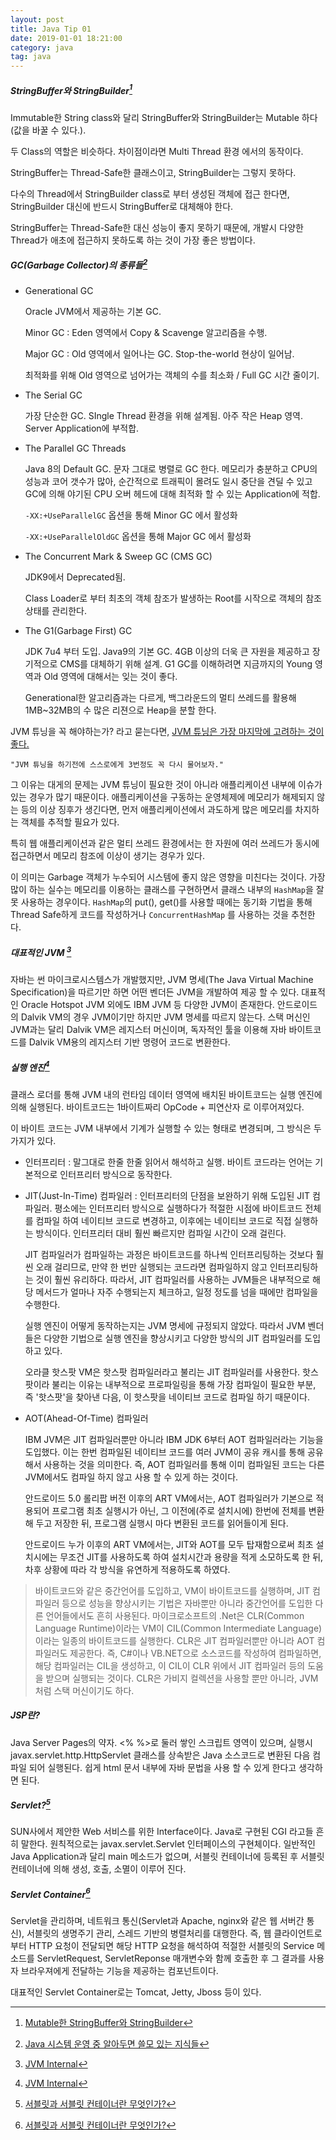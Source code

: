 ```yaml
---
layout: post
title: Java Tip 01
date: 2019-01-01 18:21:00
category: java
tag: java
---
```




##### StringBuffer와 StringBuilder[^1]

Immutable한 String class와 달리 StringBuffer와 StringBuilder는 Mutable 하다(값을 바꿀 수 있다.).

두 Class의 역할은 비슷하다. 차이점이라면 Multi Thread 환경 에서의 동작이다.

StringBuffer는 Thread-Safe한 클래스이고, StringBuilder는 그렇지 못하다.

다수의 Thread에서 StringBuilder class로 부터 생성된 객체에 접근 한다면, StringBuilder 대신에 반드시 StringBuffer로 대체해야 한다.

StringBuffer는 Thread-Safe한 대신 성능이 좋지 못하기 때문에, 개발시 다양한 Thread가 애초에 접근하지 못하도록 하는 것이 가장 좋은 방법이다.



##### GC(Garbage Collector)의 종류들[^2]

- Generational GC

  Oracle JVM에서 제공하는 기본 GC. 

  Minor GC : Eden 영역에서 Copy & Scavenge 알고리즘을 수행.

  Major GC : Old 영역에서 일어나는 GC. Stop-the-world 현상이 일어남.

  최적화를 위해 Old 영역으로 넘어가는 객체의 수를 최소화 / Full GC 시간 줄이기.

- The Serial GC

  가장 단순한 GC. SIngle Thread 환경을 위해 설계됨. 아주 작은 Heap 영역. Server Application에 부적합.

- The Parallel GC Threads

  Java 8의 Default GC. 문자 그대로 병렬로 GC 한다. 메모리가 충분하고 CPU의 성능과 코어 갯수가 많아, 순간적으로 트래픽이 몰려도 일시 중단을 견딜 수 있고 GC에 의해 야기된 CPU 오버 헤드에 대해 최적화 할 수 있는 Application에 적합.

  `-XX:+UseParallelGC` 옵션을 통해 Minor GC 에서 활성화

  `-XX:+UseParallelOldGC` 옵션을 통해 Major GC 에서 활성화

- The Concurrent Mark & Sweep GC (CMS GC)

  JDK9에서 Deprecated됨.

  Class Loader로 부터 최초의 객체 참조가 발생하는 Root를 시작으로 객체의 참조 상태를 관리한다. 


- The G1(Garbage First) GC

  JDK 7u4 부터 도입. Java9의 기본 GC. 4GB 이상의 더욱 큰 자원을 제공하고 장기적으로 CMS를 대체하기 위해 설계. G1 GC를 이해하려면 지금까지의 Young 영역과 Old 영역에 대해서는 잊는 것이 좋다.

  Generational한 알고리즘과는 다르게, 백그라운드의 멀티 쓰레드를 활용해 1MB~32MB의 수 많은 리젼으로 Heap을 분할 한다.

JVM 튜닝을 꼭 해야하는가? 라고 묻는다면, <u>JVM 튜닝은 가장 마지막에 고려하는 것이 좋다.</u>

`"JVM 튜닝을 하기전에 스스로에게 3번정도 꼭 다시 물어보자."`

그 이유는 대게의 문제는 JVM 튜닝이 필요한 것이 아니라 애플리케이션 내부에 이슈가 있는 경우가 많기 때문이다. 애플리케이션을 구동하는 운영체제에 메모리가 해제되지 않는 등의 이상 징후가 생긴다면, 먼저 애플리케이션에서 과도하게 많은 메모리를 차지하는 객체를 추적할 필요가 있다. 

특히 웹 애플리케이션과 같은 멀티 쓰레드 환경에서는 한 자원에 여러 쓰레드가 동시에 접근하면서 메모리 참조에 이상이 생기는 경우가 있다.

이 의미는 Garbage 객체가 누수되어 시스템에 좋지 않은 영향을 미친다는 것이다. 가장 많이 하는 실수는 메모리를 이용하는 클래스를 구현하면서 클래스 내부의 `HashMap`을 잘못 사용하는 경우이다. `HashMap`의 put(), get()를 사용할 때에는 동기화 기법을 통해 Thread Safe하게 코드를 작성하거나 `ConcurrentHashMap` 를 사용하는 것을 추천한다.



##### 대표적인 JVM [^3]

자바는 썬 마이크로시스템스가 개발했지만, JVM 명세(The Java Virtual Machine Specification)을 따르기만 하면 어떤 벤더든 JVM을 개발하여 제공 할 수 있다. 대표적인 Oracle Hotspot JVM 외에도 IBM JVM 등 다양한 JVM이 존재한다. 안드로이드의 Dalvik VM의 경우 JVM이기만 하지만 JVM 명세를 따르지 않는다. 스택 머신인 JVM과는 달리 Dalvik VM은 레지스터 머신이며, 독자적인 툴을 이용해 자바 바이트코드를 Dalvik VM용의 레지스터 기반 명령어 코드로 변환한다.



##### 실행 엔진[^3]

클래스 로더를 통해 JVM 내의 런타임 데이터 영역에 배치된 바이트코드는 실행 엔진에 의해 실행된다. 바이트코드는 1바이트짜리 OpCode + 피연산자 로 이루어져있다.

이 바이트 코드는 JVM 내부에서 기계가 실행할 수 있는 형태로 변경되며, 그 방식은 두가지가 있다.

- 인터프리터 : 말그대로 한줄 한줄 읽어서 해석하고 실행. 바이트 코드라는 언어는 기본적으로 인터프리터 방식으로 동작한다.

- JIT(Just-In-Time) 컴파일러 : 인터프리터의 단점을 보완하기 위해 도입된 JIT 컴파일러. 평소에는 인터프리터 방식으로 실행하다가 적절한 시점에 바이트코드 전체를 컴파일 하여 네이티브 코드로 변경하고, 이후에는 네이티브 코드로 직접 실행하는 방식이다. 인터프리터 대비 훨씬 빠르지만 컴파일 시간이 오래 걸린다.

  JIT 컴파일러가 컴파일하는 과정은 바이트코드를 하나씩 인터프리팅하는 것보다 훨씬 오래 걸리므로, 만약 한 번만 실행되는 코드라면 컴파일하지 않고 인터프리팅하는 것이 훨씬 유리하다. 따라서, JIT 컴파일러를 사용하는 JVM들은 내부적으로 해당 메서드가 얼마나 자주 수행되는지 체크하고, 일정 정도를 넘을 때에만 컴파일을 수행한다. 

  실행 엔진이 어떻게 동작하는지는 JVM 명세에 규정되지 않았다. 따라서 JVM 벤더들은 다양한 기법으로 실행 엔진을 향상시키고 다양한 방식의 JIT 컴파일러를 도입하고 있다. 

  오라클 핫스팟 VM은 핫스팟 컴파일러라고 불리는 JIT 컴파일러를 사용한다. 핫스팟이라 불리는 이유는 내부적으로 프로파일링을 통해 가장 컴파일이 필요한 부분, 즉 '핫스팟'을 찾아낸 다음, 이 핫스팟을 네이티브 코드로 컴파일 하기 때문이다.

- AOT(Ahead-Of-Time) 컴파일러

  IBM JVM은 JIT 컴파일러뿐만 아니라 IBM JDK 6부터 AOT 컴파일러라는 기능을 도입했다. 이는 한번 컴파일된 네이티브 코드를 여러 JVM이 공유 캐시를 통해 공유해서 사용하는 것을 의미한다. 즉, AOT 컴파일러를 통해 이미 컴파일된 코드는 다른 JVM에서도 컴파일 하지 않고 사용 할 수 있게 하는 것이다.

  안드로이드 5.0 롤리팝 버전 이후의 ART VM에서는, AOT 컴파일러가 기본으로 적용되어 프로그램 최초 실행시가 아닌, 그 이전에(주로 설치시에) 한번에 전체를 변환해 두고 저장한 뒤, 프로그램 실행시 마다 변환된 코드를 읽어들이게 된다.

  안드로이드 누가 이후의 ART VM에서는, JIT와 AOT를 모두 탑재함으로써 최초 설치시에는 무조건 JIT를 사용하도록 하여 설치시간과 용량을 적게 소모하도록 한 뒤, 차후 상황에 따라 각 방식을 유연하게 적용하도록 하였다.

> 바이트코드와 같은 중간언어를 도입하고, VM이 바이트코드를 실행하며, JIT 컴파일러 등으로 성능을 향상시키는 기법은 자바뿐만 아니라 중간언어를 도입한 다른 언어들에서도 흔히 사용된다. 마이크로소프트의 .Net은 CLR(Common Language Runtime)이라는 VM이 CIL(Common Intermediate Language)이라는 일종의 바이트코드를 실행한다. CLR은 JIT 컴파일러뿐만 아니라 AOT 컴파일러도 제공한다. 즉, C#이나 VB.NET으로 소스코드를 작성하여 컴파일하면, 해당 컴파일러는 CIL을 생성하고, 이 CIL이 CLR 위에서 JIT 컴파일러 등의 도움을 받으며 실행되는 것이다. CLR은 가비지 컬렉션을 사용할 뿐만 아니라, JVM처럼 스택 머신이기도 하다. 



##### JSP란?

Java Server Pages의 약자. <% %>로 둘러 쌓인 스크립트 영역이 있으며, 실행시 javax.servlet.http.HttpServlet 클래스를 상속받은 Java 소스코드로 변환된 다음 컴파일 되어 실행된다. 쉽게 html 문서 내부에 자바 문법을 사용 할 수 있게 한다고 생각하면 된다.



##### Servlet?[^4]

SUN사에서 제안한 Web 서비스를 위한 Interface이다.  Java로 구현된 CGI 라고들 흔히 말한다. 원칙적으로는 javax.servlet.Servlet 인터페이스의 구현체이다. 일반적인 Java Application과 달리 main 메소드가 없으며, 서블릿 컨테이너에 등록된 후 서블릿 컨테이너에 의해 생성, 호출, 소멸이 이루어 진다.



##### Servlet Container[^4]

Servlet을 관리하며, 네트워크 통신(Servlet과 Apache, nginx와 같은 웹 서버간 통신), 서블릿의 생명주기 관리, 스레드 기반의 병렬처리를 대행한다. 즉, 웹 클라이언트로 부터 HTTP 요청이 전달되면 해당 HTTP 요청을 해석하여 적절한 서블릿의 Service 메소드를 ServletRequest, ServletReponse 매개변수와 함께 호출한 후 그 결과를 사용자 브라우져에게 전달하는 기능을 제공하는 컴포넌트이다.

대표적인 Servlet Container로는 Tomcat, Jetty, Jboss 등이 있다.



[^1]: [Mutable한 StringBuffer와 StringBuilder](https://www.holaxprogramming.com/2013/05/01/java-string-builder/ )
[^2]: [Java 시스템 운영 중 알아두면 쓸모 있는 지식들](https://www.holaxprogramming.com/2017/10/09/java-jvm-performance/)
[^3]: [JVM Internal](https://d2.naver.com/helloworld/1230)
[^4]: [서블릿과 서블릿 컨테이너란 무엇인가?](http://guruble.com/about-servlet/)